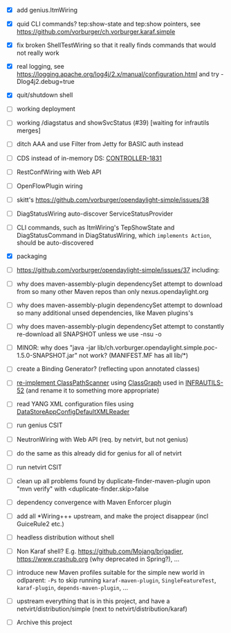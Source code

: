 
- [X] add genius.ItmWiring

- [X] quid CLI commands? tep:show-state and tep:show pointers, see https://github.com/vorburger/ch.vorburger.karaf.simple

- [X] fix broken ShellTestWiring so that it really finds commands that would not really work

- [X] real logging, see https://logging.apache.org/log4j/2.x/manual/configuration.html and try -Dlog4j2.debug=true

- [X] quit/shutdown shell

- [ ] working deployment

- [ ] working /diagstatus and showSvcStatus (#39) [waiting for infrautils merges]

- [ ] ditch AAA and use Filter from Jetty for BASIC auth instead

- [ ] CDS instead of in-memory DS: [CONTROLLER-1831](https://jira.opendaylight.org/browse/CONTROLLER-1831)

- [ ] RestConfWiring with Web API

- [ ] OpenFlowPlugin wiring

- [ ] skitt's https://github.com/vorburger/opendaylight-simple/issues/38
- [ ] DiagStatusWiring auto-discover ServiceStatusProvider
- [ ] CLI commands, such as ItmWiring's TepShowState and DiagStatusCommand in DiagStatusWiring, which `implements Action`, should be auto-discovered

- [X] packaging
- [ ] https://github.com/vorburger/opendaylight-simple/issues/37 including:
- [ ] why does maven-assembly-plugin dependencySet attempt to download from so many other Maven repos than only nexus.opendaylight.org
- [ ] why does maven-assembly-plugin dependencySet attempt to download so many additional unsed dependencies, like Maven plugins's
- [ ] why does maven-assembly-plugin dependencySet attempt to constantly re-download all SNAPSHOT unless we use -nsu -o
- [ ] MINOR: why does "java -jar lib/ch.vorburger.opendaylight.simple.poc-1.5.0-SNAPSHOT.jar" not work?  (MANIFEST.MF has all lib/*)

- [ ] create a Binding Generator? (reflecting upon annotated classes)
- [ ] [re-implement ClassPathScanner](https://github.com/vorburger/opendaylight-simple/pull/18#issuecomment-426859615) using [ClassGraph](https://github.com/classgraph/classgraph) used in [INFRAUTILS-52](https://jira.opendaylight.org/browse/INFRAUTILS-52) (and rename it to something more appropriate)

- [ ] read YANG XML configuration files using [DataStoreAppConfigDefaultXMLReader](https://git.opendaylight.org/gerrit/#/c/76416/3/opendaylight/blueprint/src/test/java/org/opendaylight/controller/blueprint/tests/DataStoreAppConfigDefaultXMLReaderTest.java)

- [ ] run genius CSIT

- [ ] NeutronWiring with Web API (req. by netvirt, but not genius)

- [ ] do the same as this already did for genius for all of netvirt

- [ ] run netvirt CSIT

- [ ] clean up all problems found by duplicate-finder-maven-plugin upon "mvn verify" with <duplicate-finder.skip>false

- [ ] dependency convergence with Maven Enforcer plugin

- [ ] add all *Wiring+++ upstream, and make the project disappear (incl GuiceRule2 etc.)

- [ ] headless distribution without shell

- [ ] Non Karaf shell? E.g. https://github.com/Mojang/brigadier, https://www.crashub.org (why deprecated in Spring?), ...

- [ ] introduce new Maven profiles suitable for the simple new world in odlparent: `-Ps` to skip running `karaf-maven-plugin`, `SingleFeatureTest`,  `karaf-plugin`, `depends-maven-plugin`, ...

- [ ] upstream everything that is in this project, and have a netvirt/distribution/simple (next to netvirt/distribution/karaf)

- [ ] Archive this project
